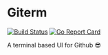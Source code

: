 # Giterm
[![Build Status](https://travis-ci.org/bharath-srinivas/giterm.svg?branch=master)](https://travis-ci.org/bharath-srinivas/giterm)
[![Go Report Card](https://goreportcard.com/badge/github.com/bharath-srinivas/giterm)](https://goreportcard.com/report/github.com/bharath-srinivas/giterm)

A terminal based UI for Github :sunglasses:
